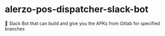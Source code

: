 # alerzo-pos-dispatcher-slack-bot
🤖 Slack Bot that can build and give you the APKs from Gitlab for specified branches